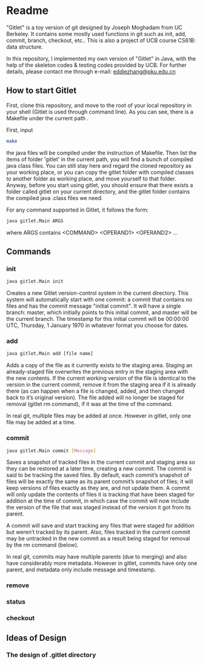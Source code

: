 # Readme

"Gitlet" is a toy version of git designed by Joseph Moghadam from UC Berkeley. It contains some mostly used functions in git
such as init, add, commit, branch, checkout, etc.. This is also a project of UCB course CS61B: data structure. 

In this repository, I implemented my own version of "Gitlet" in Java, with the help of the skeleton codes & testing codes provided by UCB. 
For further details, please contact me through e-mail: eddiezhang@pku.edu.cn


## How to start Gitlet

First, clone this repository, and move to the root of your local repository in your shell (Gitlet is used through command line).
As you can see, there is a Makefile under the current path . 

First, input
```bash
make
```
the java files 
will be compiled under the instruction of Makefile. Then list the items of folder 'gitlet' in the current path, you will find a bunch of compiled java class files.
You can still stay here and regard the cloned repository as your working place, or you can copy the gitlet folder with compiled classes to 
another folder as working place, and move yourself to that folder. Anyway, before you start using gitlet, you should ensure
that there exists a folder called gitlet on your current directory, and the gitlet folder contains the compiled java .class files we need.

For any command supported in Gitlet, it follows the form:
```bash
java gitlet.Main ARGS  
```
where ARGS contains &lt;COMMAND&gt; &lt;OPERAND1&gt; &lt;OPERAND2&gt; ...


## Commands

### init


```bash
java gitlet.Main init
```

Creates a new Gitlet version-control system in the current directory. 
This system will automatically start with one commit: a commit that contains no files 
and has the commit message "initial commit". 
It will have a single branch: master, which initially points to this initial commit, 
and master will be the current branch. The timestamp for this initial commit will be 00:00:00 UTC,
Thursday, 1 January 1970 in whatever format you choose for dates. 


### add

```bash
java gitlet.Main add [file name]
```
Adds a copy of the file as it currently exists to the staging area. 
Staging an already-staged file overwrites the previous entry in the staging area with the new contents. 
If the current working version of the file is identical to the version in the current commit, remove it from the staging area if it is already there (as can happen when a file is changed, added, and then changed back to it’s original version). 
The file added will no longer be staged for removal (gitlet rm command), if it was at the time of the command.

In real git, multiple files may be added at once. However in gitlet, only one file may be added at a time.

### commit

```bash
java gitlet.Main commit [Message]
```

Saves a snapshot of tracked files in the current commit and staging area so they can be restored at a later time, 
creating a new commit. The commit is said to be tracking the saved files. 
By default, each commit’s snapshot of files will be exactly the same as its parent commit’s snapshot of files; 
it will keep versions of files exactly as they are, and not update them. A commit will only update the contents of files 
it is tracking that have been staged for addition at the time of commit, 
in which case the commit will now include the version of the file that was staged instead of the version it got from its parent. 

A commit will save and start tracking any files that were staged for addition but weren’t tracked by its parent. 
Also, files tracked in the current commit may be untracked in the new commit as a result being staged for removal by the rm command (below).


In real git, commits may have multiple parents (due to merging) and also have considerably more metadata. However in gitlet,
commits have only one parent, and metadata only include message and timestamp.


### remove

### status

### checkout

## Ideas of Design

### The design of .gitlet directory

<!--- Maybe I should mention the beautiful graph in the spec, and explain the data structure --->

